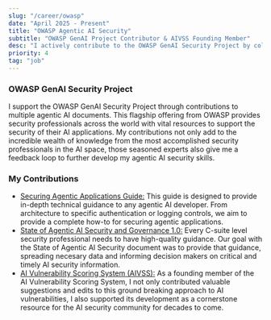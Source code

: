 ```yaml
---
slug: "/career/owasp"
date: "April 2025 - Present"
title: "OWASP Agentic AI Security"
subtitle: "OWASP GenAI Project Contributor & AIVSS Founding Member"
desc: "I actively contribute to the OWASP GenAI Security Project by collaborating to author and edit their agentic security documents, such as the \"Securing Agentic Applications Guide\" and the \"State of Agentic AI Security and Governance\" document. My work helps provide the community with crucial resources and best practices for securing generative AI agents."
priority: 4
tag: "job"
---
```


### OWASP GenAI Security Project
I support the OWASP GenAI Security Project through contributions to multiple agentic AI documents. This flagship offering from
OWASP provides security professionals across the world with vital resources to support the security of their AI applications. My contributions not only add to the incredible wealth of knowledge from the most accomplished security professionals in the AI space, those seasoned experts also give me a feedback loop to further develop my agentic AI security skills.

### My Contributions
- [Securing Agentic Applications Guide:](https://genai.owasp.org/resource/securing-agentic-applications-guide-1-0/) This guide is designed to provide in-depth technical guidance to any agentic AI developer. From architecture to specific authentication or logging controls, we aim to provide a complete how-to for securing agentic applications.
- [State of Agentic AI Security and Governance 1.0:](https://genai.owasp.org/resource/state-of-agentic-ai-security-and-governance-1-0/) Every C-suite level security professional needs to have high-quality guidance. Our goal with the State of Agentic AI Security document was to provide that guidance, spreading necesary data and informing decision makers on critical and timely AI security information.
- [AI Vulnerability Scoring System (AIVSS):](https://aivss.owasp.org/) As a founding member of the AI Vulnerability Scoring System, I not only contributed valuable suggestions and edits to this ground breaking approach to AI vulnerabilities, I also supported its development as a cornerstone resource for the AI security community for decades to come.